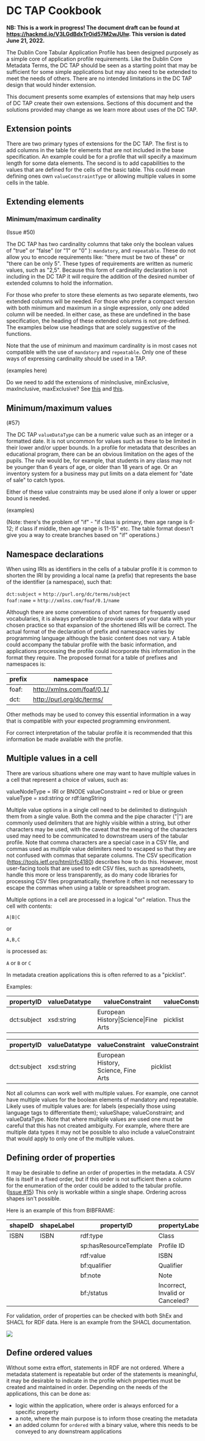 # DC TAP Cookbook

**NB: This is a work in progress! The document draft can be found at https://hackmd.io/V3LGdBdxTrOid57M2wJUlw. This version is dated June 21, 2022.**

The Dublin Core Tabular Application Profile has been designed purposely as a simple core of application profile requirements. Like the Dublin Core Metadata Terms, the DC TAP should be seen as a starting point that may be sufficient for some simple applications but may also need to be extended to meet the needs of others. There are no intended limitations in the DC TAP design that would hinder extension.  

This document presents some examples of extensions that may help users of DC TAP create their own extensions. Sections of this document and the solutions provided may change as we learn more about uses of the DC TAP.

## Extension points

There are two primary types of extensions for the DC TAP. The first is to add columns in the table for elements that are not included in the base specification. An example could be for a profile that will specify a maximum length for some data elements. The second is to add capabilities to the values that are defined for the cells of the basic table. This could mean defining ones own `valueConstraintType` or allowing multiple values in some cells in the table.

## Extending elements

### Minimum/maximum cardinality
(Issue #50)

The DC TAP has two cardinality columns that take only the boolean values of "true" or "false" (or "1" or "0" ): `mandatory`, and `repeatable`. These do not allow you to encode requirements like: "there must be two of these" or "there can be only 5". These types of requirements are written as numeric values, such as "2,5". Because this form of cardinality declaration is not including in the DC TAP it will require the addition of the desired number of extended columns to hold the information. 

For those who prefer to store these elements as two separate elements, two extended columns will be needed. For those who prefer a compact version with both minimum and maximum in a single expression, only one added column will be needed. In either case, as these are undefined in the base specification, the heading of these extended columns is not pre-defined. The examples below use headings that are solely suggestive of the functions.

Note that the use of minimum and maximum cardinality is in most cases not compatible with the use of `mandatory` and `repeatable`. Only one of these ways of expressing cardinality should be used in a TAP.

(examples here)

Do we need to add the extensions of minInclusive, minExclusive, maxInclusive, maxExclusive? See [this](https://github.com/dcmi/dctap/issues/50#issuecomment-919933832) and [this](https://github.com/dcmi/dctap/issues/50#issuecomment-921656021).

## Minimum/maximum values

(#57)

The DC TAP `valueDataType` can be a numeric value such as an integer or a formatted date. It is not uncommon for values such as these to be limited in their lower and/or upper bounds. In a profile for metadata that describes an educational program, there can be an obvious limitation on the ages of the pupils. The rule would be, for example, that students in any class may not be younger than 6 years of age, or older than 18 years of age.  Or an inventory system for a business may put limits on a data element for "date of sale" to catch typos.

Either of these value constraints may be used alone if only a lower or upper bound is needed.

(examples)

(Note: there's the problem of "if" - "if class is primary, then age range is 6-12; if class if middle, then age range is 11-15" etc. The table format doesn't give you a way to create branches based on "if" operations.)

## Namespace declarations

When using IRIs as identifiers in the cells of a tabular profile it is common to shorten the IRI by providing a local name (a prefix) that represents the base of the identifier (a namespace), such that:

`dct:subject` = `http://purl.org/dc/terms/subject`<br />
`foaf:name` = `http://xmlns.com/foaf/0.1/name`<br />

Although there are some conventions of short names for frequently used vocabularies, it is always preferable to provide users of your data with your chosen practice so that expansion of the shortened IRIs will be correct. The actual format of the declaration of prefix and namespace varies by programming language although the basic content does not vary. A table could accompany the tabular profile with the basic information, and applications processing the profile could incorporate this information in the format they require. The proposed format for a table of prefixes and namespaces is:

| prefix | namespace |
| ---- | ---- |
| foaf: | http://xmlns.com/foaf/0.1/ |
| dct: | http://purl.org/dc/terms/ |

Other methods may be used to convey this essential information in a way that is compatible with your expected programming environment.

For correct interpretation of the tabular profile it is recommended that this information be made available with the profile.

## Multiple values in a cell

There are various situations where one may want to have multiple values in a cell that represent a choice of values, such as:

valueNodeType = IRI or BNODE
valueConstraint = red or blue or green 
valueType = xsd:string or rdf:langString

Multiple value options in a single cell need to be delimited to distinguish them from a single value. Both the comma and the pipe character ("|") are commonly used delimiters that are highly visible within a string, but other characters may be used, with the caveat that the meaning of the characters used may need to be communicated to downstream users of the tabular profile. Note that comma characters are a special case in a CSV file, and commas used as multiple value delimiters need to escaped so that they are not confused with commas that separate columns. The CSV specification (https://tools.ietf.org/html/rfc4180) describes how to do this. However, most user-facing tools that are used to edit CSV files, such as spreadsheets, handle this more or less transparently, as do many code libraries for processing CSV files programatically, therefore it often is not necessary to escape the commas when using a table or spreadsheet program. 

Multiple options in a cell are processed in a logical "or" relation. Thus the cell with contents:

`A|B|C`

or

`A,B,C`

is processed as:

 `A` or `B` or `C` 

In metadata creation applications this is often referred to as a "picklist".

Examples:

| propertyID | valueDatatype | valueConstraint | valueConstraintType
| ---- | ---- | ---- | ---- |
| dct:subject | xsd:string | European History&#124;Science&#124;Fine Arts | picklist

| propertyID | valueDatatype | valueConstraint | valueConstraintType
| ---- | ---- | ---- | ----|
| dct:subject | xsd:string | European History, Science, Fine Arts | picklist

Not all columns can work well with multiple values. For example, one cannot have multiple values for the boolean elements of mandatory and repeatable. Likely uses of multiple values are: for labels (especially those using language tags to differentiate them); valueShape; valueConstraint; and valueDataType. Note that where multiple values are used one must be careful that this has not created ambiguity. For example, where there are multiple data types it may not be possible to also include a valueConstraint that would apply to only one of the multiple values.

## Defining order of properties

It may be desirable to define an order of properties in the metadata. A CSV file is itself in a fixed order, but if this order is not sufficient then a column for the enumeration of the order could be added to the tabular profile. ([Issue #15](https://github.com/dcmi/dctap/issues/15)) This only is workable within a single shape. Ordering across shapes isn't possible. 

Here is an example of this from BIBFRAME:

|shapeID|shapeLabel|propertyID|propertyLabel|orderNo
|----|----|----|----|----|
|ISBN|ISBN|rdf:type|Class|1
|||sp:hasResourceTemplate|Profile ID|2
|||rdf:value|ISBN|3
|||bf:qualifier|Qualifier|4
|||bf:note|Note|5
|||bf:/status|Incorrect, Invalid or Canceled?|6

For validation, order of properties can be checked with both ShEx and SHACL for RDF data. Here is an example from the SHACL documentation.

![](https://i.imgur.com/LY5Pu11.png)


## Define ordered values

Without some extra effort, statements in RDF are not ordered. Where a metadata statement is repeatable but order of the statements is meaningful, it may be desirable to indicate in the profile which properties must be created and maintained in order. Depending on the needs of the applications, this can be done as:
* logic within the application, where order is always enforced for a specific property
* a note, where the main purpose is to inform those creating the metadata
* an added column for `ordered` with a binary value, where this needs to be conveyed to any downstream applications



